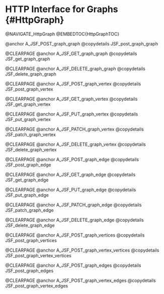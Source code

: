 HTTP Interface for Graphs {#HttpGraph}
======================================

@NAVIGATE_HttpGraph
@EMBEDTOC{HttpGraphTOC}

@anchor A_JSF_POST_graph_graph
@copydetails JSF_post_graph_graph

@CLEARPAGE
@anchor A_JSF_GET_graph_graph
@copydetails JSF_get_graph_graph

@CLEARPAGE
@anchor A_JSF_DELETE_graph_graph
@copydetails JSF_delete_graph_graph

@CLEARPAGE
@anchor A_JSF_POST_graph_vertex
@copydetails JSF_post_graph_vertex

@CLEARPAGE
@anchor A_JSF_GET_graph_vertex
@copydetails JSF_get_graph_vertex

@CLEARPAGE
@anchor A_JSF_PUT_graph_vertex
@copydetails JSF_put_graph_vertex

@CLEARPAGE
@anchor A_JSF_PATCH_graph_vertex
@copydetails JSF_patch_graph_vertex

@CLEARPAGE
@anchor A_JSF_DELETE_graph_vertex
@copydetails JSF_delete_graph_vertex

@CLEARPAGE
@anchor A_JSF_POST_graph_edge
@copydetails JSF_post_graph_edge

@CLEARPAGE
@anchor A_JSF_GET_graph_edge
@copydetails JSF_get_graph_edge

@CLEARPAGE
@anchor A_JSF_PUT_graph_edge
@copydetails JSF_put_graph_edge

@CLEARPAGE
@anchor A_JSF_PATCH_graph_edge
@copydetails JSF_patch_graph_edge

@CLEARPAGE
@anchor A_JSF_DELETE_graph_edge
@copydetails JSF_delete_graph_edge

@CLEARPAGE
@anchor A_JSF_POST_graph_vertices
@copydetails JSF_post_graph_vertices

@CLEARPAGE
@anchor A_JSF_POST_graph_vertex_vertices
@copydetails JSF_post_graph_vertex_vertices

@CLEARPAGE
@anchor A_JSF_POST_graph_edges
@copydetails JSF_post_graph_edges

@CLEARPAGE
@anchor A_JSF_POST_graph_vertex_edges
@copydetails JSF_post_graph_vertex_edges
